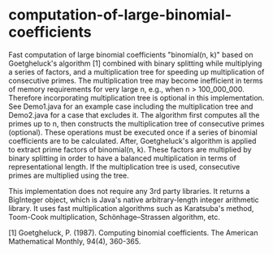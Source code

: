 # computation-of-large-binomial-coefficients
Fast computation of large binomial coefficients "binomial(n, k)" based on Goetgheluck's algorithm [1] combined with binary splitting while multiplying a series of factors, and a multiplication tree for speeding up multiplication of consecutive primes. The multiplication tree may become inefficient in terms of memory requirements for very large n, e.g., when n > 100_000_000. Therefore incorporating multiplication tree is optional in this implementation. See Demo1.java for an example case including the multiplication tree and Demo2.java for a case that excludes it. The algorithm first computes all the primes up to n, then constructs the multiplication tree of consecutive primes (optional). These operations must be executed once if a series of binomial coefficients are to be calculated. After, Goetgheluck's algorithm is applied to extract prime factors of binomial(n, k). These factors are multiplied by binary splitting in order to have a balanced multiplication in terms of representational length. If the multiplication tree is used, consecutive primes are multiplied using the tree.

This implementation does not require any 3rd party libraries. It returns a BigInteger object, which is Java's native arbitrary-length integer arithmetic library. It uses fast multiplication algorithms such as Karatsuba's method, Toom-Cook multiplication, Schönhage–Strassen algorithm, etc.

[1] Goetgheluck, P. (1987). Computing binomial coefficients. The American Mathematical Monthly, 94(4), 360-365.
